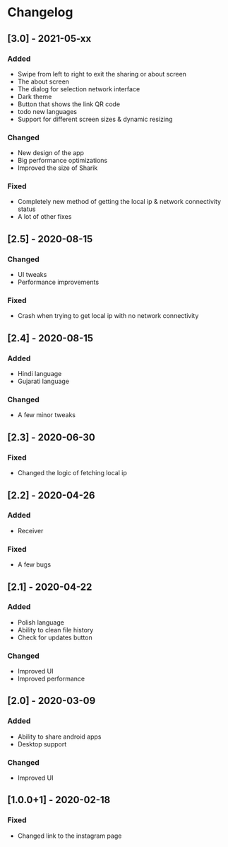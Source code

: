 # Changelog

## [3.0] - 2021-05-xx

### Added
- Swipe from left to right to exit the sharing or about screen
- The about screen
- The dialog for selection network interface
- Dark theme
- Button that shows the link QR code
- todo new languages
- Support for different screen sizes & dynamic resizing


### Changed
- New design of the app
- Big performance optimizations
- Improved the size of Sharik

### Fixed
- Completely new method of getting the local ip & network connectivity status
- A lot of other fixes


## [2.5] - 2020-08-15

### Changed
- UI tweaks
- Performance improvements

### Fixed
- Crash when trying to get local ip with no network connectivity




## [2.4] - 2020-08-15

### Added
- Hindi language
- Gujarati language

### Changed
- A few minor tweaks


## [2.3] - 2020-06-30

### Fixed
- Changed the logic of fetching local ip


## [2.2] - 2020-04-26

### Added
- Receiver

### Fixed
- A few bugs


## [2.1] - 2020-04-22

### Added
- Polish language
- Ability to clean file history
- Check for updates button

### Changed
- Improved UI
- Improved performance

## [2.0] - 2020-03-09

### Added
- Ability to share android apps
- Desktop support

### Changed
- Improved UI


## [1.0.0+1] - 2020-02-18

### Fixed
- Changed link to the instagram page


[unreleased]: https://github.com/olivierlacan/keep-a-changelog/compare/v1.1.0...HEAD
[1.1.0]: https://github.com/olivierlacan/keep-a-changelog/compare/v1.0.0...v1.1.0
[1.0.0]: https://github.com/olivierlacan/keep-a-changelog/compare/v0.3.0...v1.0.0
[0.3.0]: https://github.com/olivierlacan/keep-a-changelog/compare/v0.2.0...v0.3.0
[0.2.0]: https://github.com/olivierlacan/keep-a-changelog/compare/v0.1.0...v0.2.0
[0.1.0]: https://github.com/olivierlacan/keep-a-changelog/compare/v0.0.8...v0.1.0
[0.0.8]: https://github.com/olivierlacan/keep-a-changelog/compare/v0.0.7...v0.0.8
[0.0.7]: https://github.com/olivierlacan/keep-a-changelog/compare/v0.0.6...v0.0.7
[0.0.6]: https://github.com/olivierlacan/keep-a-changelog/compare/v0.0.5...v0.0.6
[0.0.5]: https://github.com/olivierlacan/keep-a-changelog/compare/v0.0.4...v0.0.5
[0.0.4]: https://github.com/olivierlacan/keep-a-changelog/compare/v0.0.3...v0.0.4
[0.0.3]: https://github.com/olivierlacan/keep-a-changelog/compare/v0.0.2...v0.0.3
[0.0.2]: https://github.com/olivierlacan/keep-a-changelog/compare/v0.0.1...v0.0.2
[0.0.1]: https://github.com/olivierlacan/keep-a-changelog/releases/tag/v0.0.1